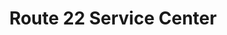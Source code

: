 ---
title: "Route 22 Service Center"
url: /westbrook/route-22-service-center/
shop: Autowerkstatt
---